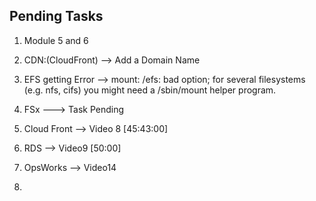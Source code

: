 
Pending Tasks
--------------
1. Module 5 and 6
2. CDN:(CloudFront) --> Add a Domain Name
3. EFS getting Error --> mount: /efs: bad option; for several filesystems (e.g. nfs, cifs) you might need a 
                            /sbin/mount <type> helper program.
4. FSx   ---> Task Pending

5. Cloud Front --> Video 8 [45:43:00]
6.  RDS --> Video9 [50:00]
7. OpsWorks --> Video14
8. 